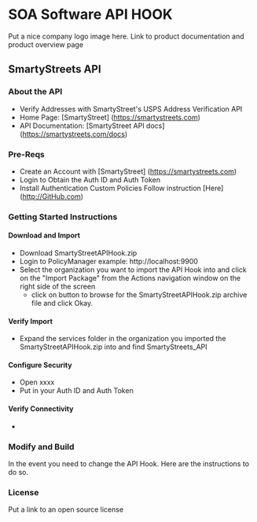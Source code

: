 # SOA Software API HOOK
Put a nice company logo image here. 
Link to product documentation and product overview page
## SmartyStreets API 
### About the API
- Verify Addresses with SmartyStreet's USPS Address Verification API
- Home Page: [SmartyStreet] (https://smartystreets.com)
- API Documentation: [SmartyStreet API docs] (https://smartystreets.com/docs)

### Pre-Reqs
- Create an Account with [SmartyStreet] (https://smartystreets.com)
- Login to Obtain the Auth ID and Auth Token
- Install Authentication Custom Policies Follow instruction [Here] (http://GitHub.com)

### Getting Started Instructions
#### Download and Import
- Download SmartyStreetAPIHook.zip
- Login to PolicyManager  example: http://localhost:9900
- Select the organization you want to import the API Hook into and click on the "Import Package" from the Actions navigation window on the right side of the screen
  - click on button to browse for the SmartyStreetAPIHook.zip archive file and click Okay.

#### Verify Import
- Expand the services folder in the organization you imported the SmartyStreetAPIHook.zip into and find SmartyStreets_API

#### Configure Security
- Open xxxx
- Put in your Auth ID and Auth Token

#### Verify Connectivity
- 

### Modify and Build
In the event you need to change the API Hook.   Here are the instructions to do so. 

### License
Put a link to an open source license

